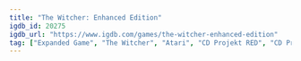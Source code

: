 ```yaml
---
title: "The Witcher: Enhanced Edition"
igdb_id: 20275
igdb_url: "https://www.igdb.com/games/the-witcher-enhanced-edition"
tag: ["Expanded Game", "The Witcher", "Atari", "CD Projekt RED", "CD Projekt", "Role-playing (RPG)", "Adventure", "Single player", "Third person", "Action", "Fantasy"]
---
```

